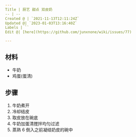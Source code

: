 ```yaml
---
Title | 厨艺 甜点 双皮奶
-- | --
Created @ | `2021-11-13T12:11:24Z`
Updated @| `2023-01-03T13:16:40Z`
Labels | ``
Edit @| [here](https://github.com/junxnone/wiki/issues/77)

---
```

## 材料
- 牛奶
- 鸡蛋(蛋清)

## 步骤

1. 牛奶煮开
2. 冷却结皮
3. 取皮放在碗底
4. 牛奶加蛋清搅拌均匀过滤
5. 蒸熟
6 倒入之前凝结奶皮的碗中

